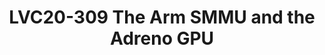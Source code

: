 ---
categories:
- lvc20
description: 'Chat with the speaker of LVC20-309 here: https://linaroconnect.slack.com/archives/C01B7HS936F<br><br>The
  Qualcomm Adreno GPU pushes the boundaries of the ARM SMMUv2 architecture in new
  and interesting ways. This presentation will discuss some of the new proposed GPU
  specific features for the ARM SMMUv2 driver such as split pagetables and pagetable
  switching and future enhancements to improve the GPU/SMMU relationship.'
image: /assets/images/featured-images/lvc20/LVC20-309.png
session_id: LVC20-309
session_room: '[Track 2] Linux/Android'
session_slot:
  end_time: 2020-09-24 17:25
  start_time: 2020-09-24 17:00
session_speakers:
- speaker_bio: Jordan has spent most of his 22 year career working with small Linux
    devices. He is currently a senior staff engineer and contributor for the Adreno
    GPU kernel driver.
  speaker_company: ''
  speaker_image: http://avatars.sched.co/2/c9/11406025/avatar.jpg.320x320px.jpg?b9d
  speaker_name: Jordan Crouse
  speaker_position: Senior Staff Engineer, Qualcomm Innovation Center, Inc.
  speaker_role: speaker
session_track: Linux Kernel
tag: session
tags: Linux Kernel
title: LVC20-309 The Arm SMMU and the Adreno GPU
---